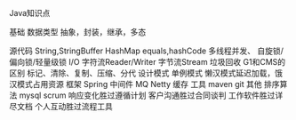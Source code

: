 Java知识点

基础
    数据类型
    抽象，封装，继承，多态
        
源代码
    String,StringBuffer
    HashMap
    equals,hashCode
多线程并发、
    自旋锁/偏向锁/轻量级锁
I/O
    字符流Reader/Writer
    字节流Stream
垃圾回收
    G1和CMS的区别
    标记、清除、复制、压缩、分代
设计模式
    单例模式
        懒汉模式延迟加载，饿汉模式占用资源
框架
    Spring
中间件
    MQ
    Netty
    缓存
工具
    maven
    git
其他
    排序算法
    mysql
    scrum
        响应变化胜过遵循计划
        客户沟通胜过合同谈判
        工作软件胜过详尽文档
        个人互动胜过流程工具